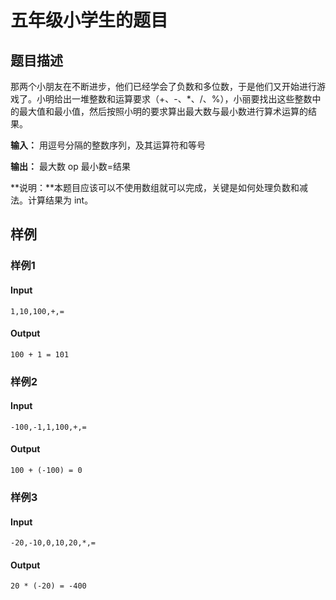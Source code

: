 # 五年级小学生的题目

## 题目描述

 那两个小朋友在不断进步，他们已经学会了负数和多位数，于是他们又开始进行游戏了。小明给出一堆整数和运算要求（+、-、*、/、%），小丽要找出这些整数中的最大值和最小值，然后按照小明的要求算出最大数与最小数进行算术运算的结果。

**输入：**
  用逗号分隔的整数序列，及其运算符和等号

**输出：**
  最大数 op 最小数=结果

**说明：**本题目应该可以不使用数组就可以完成，关键是如何处理负数和减法。计算结果为 int。

## 样例

### 样例1

#### Input

```
1,10,100,+,=
```

#### Output

```
100 + 1 = 101
```

### 样例2

#### Input

```
-100,-1,1,100,+,=
```

#### Output

```
100 + (-100) = 0
```

### 样例3

#### Input

```
-20,-10,0,10,20,*,=
```

#### Output

```
20 * (-20) = -400
```

